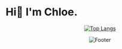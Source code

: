 # Hi👋 I'm Chloe. 
  
  
<div align=center>
  
  [![Top Langs](https://github-readme-stats.vercel.app/api/top-langs/?username=chloe1129&layout=compact)](https://github.com/chloe1129/github-readme-stats)
    


![Footer](https://capsule-render.vercel.app/api?type=waving&color=auto&height=200&section=footer)

  </div>
